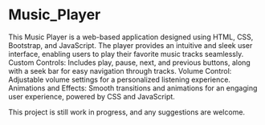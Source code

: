 # Music_Player
This Music Player is a web-based application designed using HTML, CSS, Bootstrap, and JavaScript. The player provides an intuitive and sleek user interface, enabling users to play their favorite music tracks seamlessly.
Custom Controls: Includes play, pause, next, and previous buttons, along with a seek bar for easy navigation through tracks.
Volume Control: Adjustable volume settings for a personalized listening experience.
Animations and Effects: Smooth transitions and animations for an engaging user experience, powered by CSS and JavaScript.

This project is still work in progress, and any suggestions are welcome.
